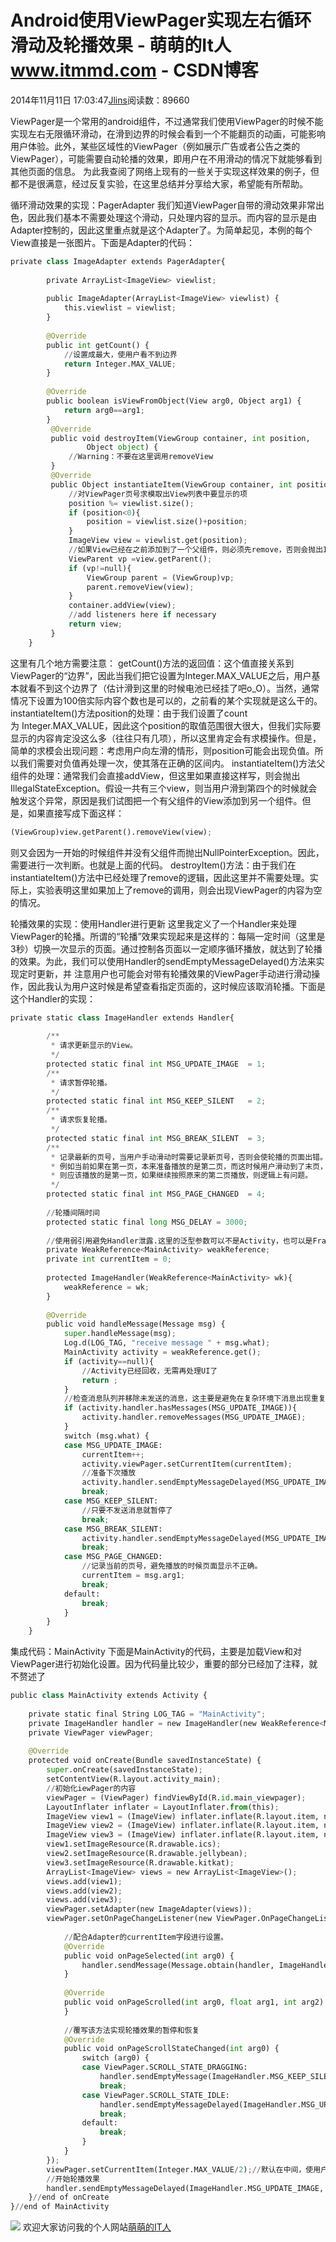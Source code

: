 
# Android使用ViewPager实现左右循环滑动及轮播效果 - 萌萌的It人 www.itmmd.com - CSDN博客


2014年11月11日 17:03:47[Jlins](https://me.csdn.net/dyllove98)阅读数：89660


ViewPager是一个常用的android组件，不过通常我们使用ViewPager的时候不能实现左右无限循环滑动，在滑到边界的时候会看到一个不能翻页的动画，可能影响用户体验。此外，某些区域性的ViewPager（例如展示广告或者公告之类的ViewPager），可能需要自动轮播的效果，即用户在不用滑动的情况下就能够看到其他页面的信息。
为此我查阅了网络上现有的一些关于实现这样效果的例子，但都不是很满意，经过反复实验，在这里总结并分享给大家，希望能有所帮助。

循环滑动效果的实现：PagerAdapter
我们知道ViewPager自带的滑动效果非常出色，因此我们基本不需要处理这个滑动，只处理内容的显示。而内容的显示是由Adapter控制的，因此这里重点就是这个Adapter了。为简单起见，本例的每个View直接是一张图片。下面是Adapter的代码：

```python
private class ImageAdapter extends PagerAdapter{
         
        private ArrayList<ImageView> viewlist;
 
        public ImageAdapter(ArrayList<ImageView> viewlist) {
            this.viewlist = viewlist;
        }
 
        @Override
        public int getCount() {
            //设置成最大，使用户看不到边界
            return Integer.MAX_VALUE;
        }
 
        @Override
        public boolean isViewFromObject(View arg0, Object arg1) {
            return arg0==arg1;
        }
         @Override  
         public void destroyItem(ViewGroup container, int position,  
                 Object object) {  
             //Warning：不要在这里调用removeView
         }  
         @Override  
         public Object instantiateItem(ViewGroup container, int position) {
             //对ViewPager页号求模取出View列表中要显示的项
             position %= viewlist.size();
             if (position<0){
                 position = viewlist.size()+position;
             }
             ImageView view = viewlist.get(position);
             //如果View已经在之前添加到了一个父组件，则必须先remove，否则会抛出IllegalStateException。
             ViewParent vp =view.getParent();
             if (vp!=null){
                 ViewGroup parent = (ViewGroup)vp;
                 parent.removeView(view);
             }
             container.addView(view);  
             //add listeners here if necessary
             return view;  
         }  
    }
```

这里有几个地方需要注意：
getCount()方法的返回值：这个值直接关系到ViewPager的“边界”，因此当我们把它设置为Integer.MAX_VALUE之后，用户基本就看不到这个边界了（估计滑到这里的时候电池已经挂了吧o_O）。当然，通常情况下设置为100倍实际内容个数也是可以的，之前看的某个实现就是这么干的。
instantiateItem()方法position的处理：由于我们设置了count为 Integer.MAX_VALUE，因此这个position的取值范围很大很大，但我们实际要显示的内容肯定没这么多（往往只有几项），所以这里肯定会有求模操作。但是，简单的求模会出现问题：考虑用户向左滑的情形，则position可能会出现负值。所以我们需要对负值再处理一次，使其落在正确的区间内。
instantiateItem()方法父组件的处理：通常我们会直接addView，但这里如果直接这样写，则会抛出IllegalStateException。假设一共有三个view，则当用户滑到第四个的时候就会触发这个异常，原因是我们试图把一个有父组件的View添加到另一个组件。但是，如果直接写成下面这样：

```python
(ViewGroup)view.getParent().removeView(view);
```

则又会因为一开始的时候组件并没有父组件而抛出NullPointerException。因此，需要进行一次判断。也就是上面的代码。
destroyItem()方法：由于我们在instantiateItem()方法中已经处理了remove的逻辑，因此这里并不需要处理。实际上，实验表明这里如果加上了remove的调用，则会出现ViewPager的内容为空的情况。

轮播效果的实现：使用Handler进行更新
这里我定义了一个Handler来处理ViewPager的轮播。所谓的“轮播”效果实现起来是这样的：每隔一定时间（这里是3秒）切换一次显示的页面。通过控制各页面以一定顺序循环播放，就达到了轮播的效果。为此，我们可以使用Handler的sendEmptyMessageDelayed()方法来实现定时更新，并
注意用户也可能会对带有轮播效果的ViewPager手动进行滑动操作，因此我认为用户这时候是希望查看指定页面的，这时候应该取消轮播。下面是这个Handler的实现：

```python
private static class ImageHandler extends Handler{
         
        /**
         * 请求更新显示的View。
         */
        protected static final int MSG_UPDATE_IMAGE  = 1;
        /**
         * 请求暂停轮播。
         */
        protected static final int MSG_KEEP_SILENT   = 2;
        /**
         * 请求恢复轮播。
         */
        protected static final int MSG_BREAK_SILENT  = 3;
        /**
         * 记录最新的页号，当用户手动滑动时需要记录新页号，否则会使轮播的页面出错。
         * 例如当前如果在第一页，本来准备播放的是第二页，而这时候用户滑动到了末页，
         * 则应该播放的是第一页，如果继续按照原来的第二页播放，则逻辑上有问题。
         */
        protected static final int MSG_PAGE_CHANGED  = 4;
         
        //轮播间隔时间
        protected static final long MSG_DELAY = 3000;
         
        //使用弱引用避免Handler泄露.这里的泛型参数可以不是Activity，也可以是Fragment等
        private WeakReference<MainActivity> weakReference;
        private int currentItem = 0;
         
        protected ImageHandler(WeakReference<MainActivity> wk){
            weakReference = wk;
        }
         
        @Override
        public void handleMessage(Message msg) {
            super.handleMessage(msg);
            Log.d(LOG_TAG, "receive message " + msg.what);
            MainActivity activity = weakReference.get();
            if (activity==null){
                //Activity已经回收，无需再处理UI了
                return ;
            }
            //检查消息队列并移除未发送的消息，这主要是避免在复杂环境下消息出现重复等问题。
            if (activity.handler.hasMessages(MSG_UPDATE_IMAGE)){
                activity.handler.removeMessages(MSG_UPDATE_IMAGE);
            }
            switch (msg.what) {
            case MSG_UPDATE_IMAGE:
                currentItem++;
                activity.viewPager.setCurrentItem(currentItem);
                //准备下次播放
                activity.handler.sendEmptyMessageDelayed(MSG_UPDATE_IMAGE, MSG_DELAY);
                break;
            case MSG_KEEP_SILENT:
                //只要不发送消息就暂停了
                break;
            case MSG_BREAK_SILENT:
                activity.handler.sendEmptyMessageDelayed(MSG_UPDATE_IMAGE, MSG_DELAY);
                break;
            case MSG_PAGE_CHANGED:
                //记录当前的页号，避免播放的时候页面显示不正确。
                currentItem = msg.arg1;
                break;
            default:
                break;
            } 
        }
    }
```


集成代码：MainActivity
下面是MainActivity的代码，主要是加载View和对ViewPager进行初始化设置。因为代码量比较少，重要的部分已经加了注释，就不赘述了

```python
public class MainActivity extends Activity {
     
    private static final String LOG_TAG = "MainActivity";
    private ImageHandler handler = new ImageHandler(new WeakReference<MainActivity>(this));
    private ViewPager viewPager;
 
    @Override
    protected void onCreate(Bundle savedInstanceState) {
        super.onCreate(savedInstanceState);
        setContentView(R.layout.activity_main);
        //初始化iewPager的内容
        viewPager = (ViewPager) findViewById(R.id.main_viewpager);
        LayoutInflater inflater = LayoutInflater.from(this);
        ImageView view1 = (ImageView) inflater.inflate(R.layout.item, null);
        ImageView view2 = (ImageView) inflater.inflate(R.layout.item, null);
        ImageView view3 = (ImageView) inflater.inflate(R.layout.item, null);
        view1.setImageResource(R.drawable.ics);
        view2.setImageResource(R.drawable.jellybean);
        view3.setImageResource(R.drawable.kitkat);
        ArrayList<ImageView> views = new ArrayList<ImageView>();
        views.add(view1);
        views.add(view2);
        views.add(view3);
        viewPager.setAdapter(new ImageAdapter(views));
        viewPager.setOnPageChangeListener(new ViewPager.OnPageChangeListener() {
             
            //配合Adapter的currentItem字段进行设置。
            @Override
            public void onPageSelected(int arg0) {
                handler.sendMessage(Message.obtain(handler, ImageHandler.MSG_PAGE_CHANGED, arg0, 0));
            }
             
            @Override
            public void onPageScrolled(int arg0, float arg1, int arg2) {
            }
             
            //覆写该方法实现轮播效果的暂停和恢复
            @Override
            public void onPageScrollStateChanged(int arg0) {
                switch (arg0) {
                case ViewPager.SCROLL_STATE_DRAGGING:
                    handler.sendEmptyMessage(ImageHandler.MSG_KEEP_SILENT);
                    break;
                case ViewPager.SCROLL_STATE_IDLE:
                    handler.sendEmptyMessageDelayed(ImageHandler.MSG_UPDATE_IMAGE, ImageHandler.MSG_DELAY);
                    break;
                default:
                    break;
                }
            }
        });
        viewPager.setCurrentItem(Integer.MAX_VALUE/2);//默认在中间，使用户看不到边界
        //开始轮播效果
        handler.sendEmptyMessageDelayed(ImageHandler.MSG_UPDATE_IMAGE, ImageHandler.MSG_DELAY);
    }//end of onCreate
}//end of MainActivity
```


![](http://images.cnitblog.com/blog/437282/201411/041405283617635.gif)
欢迎大家访问我的个人网站[萌萌的IT人](http://www.itmmd.com)

